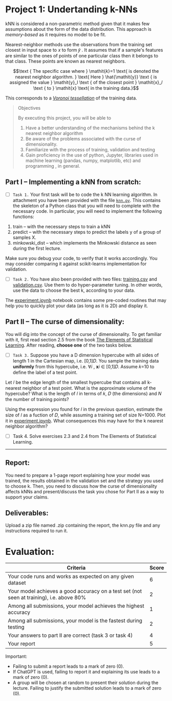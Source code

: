 # Project 1: Undertanding k-NNs

kNN is considered a non-parametric method given that it makes few assumptions about the form of the data distribution. This approach is _memory-based_ as it requires no model to be fit.

Nearest-neighbor methods use the observations from the training set closest in input space to 𝑥 to form 𝑦̂ . It assumes that if a sample's features are similar to the ones of points of one particular class then it belongs to that class. These points are known as nearest neighbors.


```math
\text { The specific case where } \mathit{𝑘}=1 \text{ is denoted the nearest neighbor algorithm. }
\text{ Here } \hat{\mathit{y}} \text { is assigned the value } \mathit{y}_l  \text { of the closest point } \mathit{x}_𝑙 \text { to } \mathit{x} \text{ in the training data.}
```

 This corresponds to a [_Voronoi tessellation_](https://en.wikipedia.org/wiki/Voronoi_diagram) of the training data.

> Objectives
> 
> By executing this project, you will be able to
> 1. Have a better understanding of the mechanisms behind the k nearest neighbor
algorithm
> 2. Be aware of the problems associated with the curse of dimensionality.
> 3. Familiarize with the process of training, validation and testing
> 4. Gain proficiency in the use of python, Jupyter, libraries used in machine learning (pandas, numpy, matplotlib, etc) and programming , in general.

## Part I – Implementing a kNN from scratch:

- [ ] `Task 1.` Your first task will be to code the k NN learning algorithm. In attachment you have been provided with the file [`knn.py`](knn.py). This contains the skeleton of a Python class that you will need to complete with the necessary code. In particular, you will need to implement the following functions:

1. train – with the necessary steps to train a kNN
2. predict – with the necessary steps to predict the labels y of a group of samples X.
3. minkowski_dist – which implements the Minkowski distance as seen during the first lecture.

Make sure you debug your code, to verify that it works accordingly. You may consider comparing it against scikit-learns implementation for validation.

- [ ] `Task 2.` You have also been provided with two files: [training.csv](data/training.csv) and [validation.csv](data/validation.csv). Use them to do hyper-parameter tuning. In other words, use the data to choose the best k, according to your data.

The [experiment.ipynb](experiments.ipynb) notebook contains some pre-coded routines that may help you to quickly plot your data (as long as it is 2D) and display it.

## Part II – The curse of dimensionality:

You will dig into the concept of the curse of dimensionality. To get familiar with it, first read section 2.5 from the book [The Elements of Statistical Learning](https://hastie.su.domains/Papers/ESLII.pdf). After reading, **choose one** of the two tasks below.

- [ ] `Task 3.` Suppose you have a D dimension hypercube with all sides of length 1 in the Cartesian map, i.e. [0,1]𝐷. You sample the training data **uniformly** from this hypercube, i.e. ∀𝑖 , 𝐱𝑖 ∈ [0,1]𝐷. Assume 𝑘=10 to define the label of a test point.

Let 𝑙 be the edge length of the smallest hypercube that contains all k-nearest neighbor of a test point. What is the approximate volume of the hypercube? What is the length of 𝑙 in terms of 𝑘, 𝐷 (the dimensions) and 𝑁 the number of training points?

Using the expression you found for 𝑙 in the previous question, estimate the size of 𝑙 as a fuction of 𝐷, while assuming a training set of size N=1000. Plot it in [experiment.ipynb](experiments.ipynb). What consequences this may have for the k nearest neighbor algorithm?

- [ ] Task 4. Solve exercises 2.3 and 2.4 from The Elements of Statistical Learning.

---

## Report:

You need to prepare a 1-page report explaining how your model was trained, the results obtained in the validation set and the strategy you used to choose k. Then, you need to discuss how the curse of dimensionality affects kNNs and present/discuss the task you chose for Part II as a way to support your claims.

## Deliverables:

Upload a zip file named <group-name>.zip containing the report, the knn.py file and any instructions required to run it.

# Evaluation:

| Criteria | Score |
|-|-|
| Your code runs and works as expected on any given dataset | 6 |
| Your model achieves a good accuracy on a test set (not seen at training), i.e. above 80% | 2 |
| Among all submissions, your model achieves the highest accuracy | 1 | 
| Among all submissions, your model is the fastest during testing | 2 |
| Your answers to part II are correct (task 3 or task 4) | 4 |
| Your report | 5 |


Important:
- Failing to submit a report leads to a mark of zero (0).
- If ChatGPT is used, failing to report it and explaining its use leads to a mark of zero (0).
- A group will be chosen at random to present their solution during the lecture. Failing to justify the submitted solution leads to a mark of zero (0).


